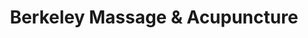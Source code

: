 ---
title: "Berkeley Massage & Acupuncture"
url: /berkeley/berkeley-massage-und-acupuncture/
shop: Massage
---